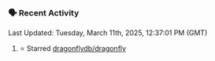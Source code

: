 ### 🗣 Recent Activity

<!--RECENT_ACTIVITY:last_update-->
Last Updated: Tuesday, March 11th, 2025, 12:37:01 PM (GMT)
<!--RECENT_ACTIVITY:last_update_end-->
<!--RECENT_ACTIVITY:start-->
1. ⭐ Starred [dragonflydb/dragonfly](https://github.com/dragonflydb/dragonfly)<br>
<!--RECENT_ACTIVITY:end-->
